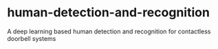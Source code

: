 # human-detection-and-recognition
A deep learning based human detection and recognition for contactless doorbell systems

